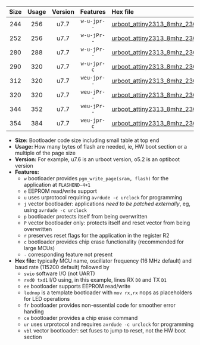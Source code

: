 |Size|Usage|Version|Features|Hex file|
|:-:|:-:|:-:|:-:|:--|
|244|256|u7.7|`w-u-jpr--`|[urboot_attiny2313_8mhz_230400bps_swio_rxd0_txd1_lednop_ur_vbl.hex](https://raw.githubusercontent.com/stefanrueger/urboot.hex/main/mcus/attiny2313/fcpu_8mhz/230400_bps/urboot_attiny2313_8mhz_230400bps_swio_rxd0_txd1_lednop_ur_vbl.hex)|
|252|256|u7.7|`w-u-jPr--`|[urboot_attiny2313_8mhz_230400bps_swio_rxd0_txd1_ur_vbl.hex](https://raw.githubusercontent.com/stefanrueger/urboot.hex/main/mcus/attiny2313/fcpu_8mhz/230400_bps/urboot_attiny2313_8mhz_230400bps_swio_rxd0_txd1_ur_vbl.hex)|
|280|288|u7.7|`w-u-jPr--`|[urboot_attiny2313_8mhz_230400bps_swio_rxd0_txd1_lednop_fr_ur_vbl.hex](https://raw.githubusercontent.com/stefanrueger/urboot.hex/main/mcus/attiny2313/fcpu_8mhz/230400_bps/urboot_attiny2313_8mhz_230400bps_swio_rxd0_txd1_lednop_fr_ur_vbl.hex)|
|290|320|u7.7|`w-u-jpr-c`|[urboot_attiny2313_8mhz_230400bps_swio_rxd0_txd1_lednop_fr_ce_ur_vbl.hex](https://raw.githubusercontent.com/stefanrueger/urboot.hex/main/mcus/attiny2313/fcpu_8mhz/230400_bps/urboot_attiny2313_8mhz_230400bps_swio_rxd0_txd1_lednop_fr_ce_ur_vbl.hex)|
|312|320|u7.7|`weu-jpr--`|[urboot_attiny2313_8mhz_230400bps_swio_rxd0_txd1_ee_lednop_ur_vbl.hex](https://raw.githubusercontent.com/stefanrueger/urboot.hex/main/mcus/attiny2313/fcpu_8mhz/230400_bps/urboot_attiny2313_8mhz_230400bps_swio_rxd0_txd1_ee_lednop_ur_vbl.hex)|
|320|320|u7.7|`weu-jPr--`|[urboot_attiny2313_8mhz_230400bps_swio_rxd0_txd1_ee_ur_vbl.hex](https://raw.githubusercontent.com/stefanrueger/urboot.hex/main/mcus/attiny2313/fcpu_8mhz/230400_bps/urboot_attiny2313_8mhz_230400bps_swio_rxd0_txd1_ee_ur_vbl.hex)|
|344|352|u7.7|`weu-jPr--`|[urboot_attiny2313_8mhz_230400bps_swio_rxd0_txd1_ee_lednop_fr_ur_vbl.hex](https://raw.githubusercontent.com/stefanrueger/urboot.hex/main/mcus/attiny2313/fcpu_8mhz/230400_bps/urboot_attiny2313_8mhz_230400bps_swio_rxd0_txd1_ee_lednop_fr_ur_vbl.hex)|
|354|384|u7.7|`weu-jpr-c`|[urboot_attiny2313_8mhz_230400bps_swio_rxd0_txd1_ee_lednop_fr_ce_ur_vbl.hex](https://raw.githubusercontent.com/stefanrueger/urboot.hex/main/mcus/attiny2313/fcpu_8mhz/230400_bps/urboot_attiny2313_8mhz_230400bps_swio_rxd0_txd1_ee_lednop_fr_ce_ur_vbl.hex)|

- **Size:** Bootloader code size including small table at top end
- **Usage:** How many bytes of flash are needed, ie, HW boot section or a multiple of the page size
- **Version:** For example, u7.6 is an urboot version, o5.2 is an optiboot version
- **Features:**
  + `w` bootloader provides `pgm_write_page(sram, flash)` for the application at `FLASHEND-4+1`
  + `e` EEPROM read/write support
  + `u` uses urprotocol requiring `avrdude -c urclock` for programming
  + `j` vector bootloader: applications *need to be patched externally*, eg, using `avrdude -c urclock`
  + `p` bootloader protects itself from being overwritten
  + `P` vector bootloader only: protects itself and reset vector from being overwritten
  + `r` preserves reset flags for the application in the register R2
  + `c` bootloader provides chip erase functionality (recommended for large MCUs)
  + `-` corresponding feature not present
- **Hex file:** typically MCU name, oscillator frequency (16 MHz default) and baud rate (115200 default) followed by
  + `swio` software I/O (not UART)
  + `rxd0 txd1` I/O using, in this example, lines RX `D0` and TX `D1`
  + `ee` bootloader supports EEPROM read/write
  + `lednop` is a template bootloader with `mov rx,rx` nops as placeholders for LED operations
  + `fr` bootloader provides non-essential code for smoother error handing
  + `ce` bootloader provides a chip erase command
  + `ur` uses urprotocol and requires `avrdude -c urclock` for programming
  + `vbl` vector bootloader: set fuses to jump to reset, not the HW boot section
